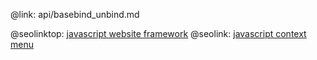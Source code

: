 @link: api/basebind_unbind.md

@seolinktop: [javascript website framework](https://webix.com)
@seolink: [javascript context menu](https://webix.com/widget/contextmenu/)